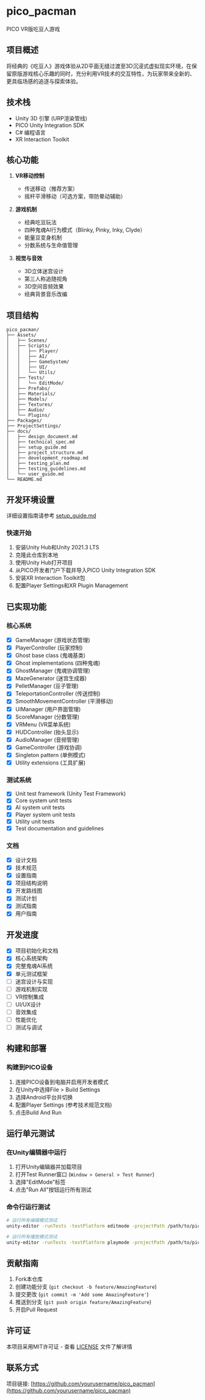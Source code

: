 # pico_pacman
PICO VR版吃豆人游戏

## 项目概述
将经典的《吃豆人》游戏体验从2D平面无缝过渡至3D沉浸式虚拟现实环境，在保留原版游戏核心乐趣的同时，充分利用VR技术的交互特性，为玩家带来全新的、更具临场感的追逐与探索体验。

## 技术栈
- Unity 3D 引擎 (URP渲染管线)
- PICO Unity Integration SDK
- C# 编程语言
- XR Interaction Toolkit

## 核心功能
1. **VR移动控制**
   - 传送移动（推荐方案）
   - 摇杆平滑移动（可选方案，带防晕动辅助）

2. **游戏机制**
   - 经典吃豆玩法
   - 四种鬼魂AI行为模式（Blinky, Pinky, Inky, Clyde）
   - 能量豆变身机制
   - 分数系统与生命值管理

3. **视觉与音效**
   - 3D立体迷宫设计
   - 第三人称追随视角
   - 3D空间音频效果
   - 经典背景音乐改编

## 项目结构
```
pico_pacman/
├── Assets/
│   ├── Scenes/
│   ├── Scripts/
│   │   ├── Player/
│   │   ├── AI/
│   │   ├── GameSystem/
│   │   ├── UI/
│   │   └── Utils/
│   ├── Tests/
│   │   └── EditMode/
│   ├── Prefabs/
│   ├── Materials/
│   ├── Models/
│   ├── Textures/
│   ├── Audio/
│   └── Plugins/
├── Packages/
├── ProjectSettings/
├── docs/
│   ├── design_document.md
│   ├── technical_spec.md
│   ├── setup_guide.md
│   ├── project_structure.md
│   ├── development_roadmap.md
│   ├── testing_plan.md
│   ├── testing_guidelines.md
│   └── user_guide.md
└── README.md
```

## 开发环境设置

详细设置指南请参考 [setup_guide.md](docs/setup_guide.md)

### 快速开始
1. 安装Unity Hub和Unity 2021.3 LTS
2. 克隆此仓库到本地
3. 使用Unity Hub打开项目
4. 从PICO开发者门户下载并导入PICO Unity Integration SDK
5. 安装XR Interaction Toolkit包
6. 配置Player Settings和XR Plugin Management

## 已实现功能

### 核心系统
- [x] GameManager (游戏状态管理)
- [x] PlayerController (玩家控制)
- [x] Ghost base class (鬼魂基类)
- [x] Ghost implementations (四种鬼魂)
- [x] GhostManager (鬼魂协调管理)
- [x] MazeGenerator (迷宫生成器)
- [x] PelletManager (豆子管理)
- [x] TeleportationController (传送控制)
- [x] SmoothMovementController (平滑移动)
- [x] UIManager (用户界面管理)
- [x] ScoreManager (分数管理)
- [x] VRMenu (VR菜单系统)
- [x] HUDController (抬头显示)
- [x] AudioManager (音频管理)
- [x] GameController (游戏协调)
- [x] Singleton pattern (单例模式)
- [x] Utility extensions (工具扩展)

### 测试系统
- [x] Unit test framework (Unity Test Framework)
- [x] Core system unit tests
- [x] AI system unit tests
- [x] Player system unit tests
- [x] Utility unit tests
- [x] Test documentation and guidelines

### 文档
- [x] 设计文档
- [x] 技术规范
- [x] 设置指南
- [x] 项目结构说明
- [x] 开发路线图
- [x] 测试计划
- [x] 测试指南
- [x] 用户指南

## 开发进度
- [x] 项目初始化和文档
- [x] 核心系统架构
- [x] 完整鬼魂AI系统
- [x] 单元测试框架
- [ ] 迷宫设计与实现
- [ ] 游戏机制实现
- [ ] VR控制集成
- [ ] UI/UX设计
- [ ] 音效集成
- [ ] 性能优化
- [ ] 测试与调试

## 构建和部署

### 构建到PICO设备
1. 连接PICO设备到电脑并启用开发者模式
2. 在Unity中选择File > Build Settings
3. 选择Android平台并切换
4. 配置Player Settings (参考技术规范文档)
5. 点击Build And Run

## 运行单元测试

### 在Unity编辑器中运行
1. 打开Unity编辑器并加载项目
2. 打开Test Runner窗口 (`Window > General > Test Runner`)
3. 选择"EditMode"标签
4. 点击"Run All"按钮运行所有测试

### 命令行运行测试
```bash
# 运行所有编辑模式测试
unity-editor -runTests -testPlatform editmode -projectPath /path/to/pico_pacman

# 运行所有播放模式测试
unity-editor -runTests -testPlatform playmode -projectPath /path/to/pico_pacman
```

## 贡献指南

1. Fork本仓库
2. 创建功能分支 (`git checkout -b feature/AmazingFeature`)
3. 提交更改 (`git commit -m 'Add some AmazingFeature'`)
4. 推送到分支 (`git push origin feature/AmazingFeature`)
5. 开启Pull Request

## 许可证
本项目采用MIT许可证 - 查看 [LICENSE](LICENSE) 文件了解详情

## 联系方式
项目链接: [https://github.com/yourusername/pico_pacman](https://github.com/yourusername/pico_pacman)